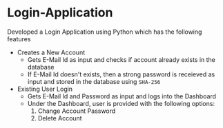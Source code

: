 # Login-Application

Developed a Login Application using Python which has the following features
* Creates a New Account
	- Gets E-Mail Id as input and checks if account already exists in the database
	- If E-Mail Id doesn't exists, then a strong password is receieved as input and stored in the database using `SHA-256`
* Existing User Login
	- Gets E-Mail Id and Password as input and logs into the Dashboard
	- Under the Dashboard, user is provided with the following options:
		1. Change Account Password
		2. Delete Account